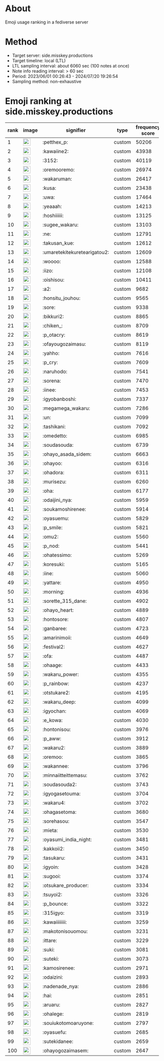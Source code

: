 # About
Emoji usage ranking in a fediverse server

# Method
- Target server: side.misskey.productions
- Target timeline: local (LTL)
- LTL sampling interval: about 6060 sec (100 notes at once)
- Note info reading interval: > 60 sec
- Period: 2023/06/01 00:26:43 - 2024/07/20 19:26:54 
- Sampling method: non-exhaustive

# Emoji ranking at side.misskey.productions

|rank|image|signifier|type|frequency score|
|----|----|----|----|----|
|1|<img height="24" src="https://side.misskey.productions/emoji/petthex_p.webp">|:petthex_p:|custom|50206|
|2|<img height="24" src="https://side.misskey.productions/emoji/kawaiine2.webp">|:kawaiine2:|custom|43938|
|3|<img height="24" src="https://side.misskey.productions/emoji/3152.webp">|:3152:|custom|40119|
|4|<img height="24" src="https://side.misskey.productions/emoji/oremooremo.webp">|:oremooremo:|custom|26974|
|5|<img height="24" src="https://side.misskey.productions/emoji/wakaruman.webp">|:wakaruman:|custom|26417|
|6|<img height="24" src="https://side.misskey.productions/emoji/kusa.webp">|:kusa:|custom|23438|
|7|<img height="24" src="https://side.misskey.productions/emoji/uwa.webp">|:uwa:|custom|17464|
|8|<img height="24" src="https://side.misskey.productions/emoji/yeaaah.webp">|:yeaaah:|custom|14213|
|9|<img height="24" src="https://side.misskey.productions/emoji/hoshiiiiii.webp">|:hoshiiiiii:|custom|13125|
|10|<img height="24" src="https://side.misskey.productions/emoji/sugee_wakaru.webp">|:sugee_wakaru:|custom|13103|
|11|<img height="24" src="https://side.misskey.productions/emoji/ne.webp">|:ne:|custom|12791|
|12|<img height="24" src="https://side.misskey.productions/emoji/takusan_kue.webp">|:takusan_kue:|custom|12612|
|13|<img height="24" src="https://side.misskey.productions/emoji/umaretekitekuretearigatou2.webp">|:umaretekitekuretearigatou2:|custom|12609|
|14|<img height="24" src="https://side.misskey.productions/emoji/woooo.webp">|:woooo:|custom|12588|
|15|<img height="24" src="https://side.misskey.productions/emoji/iizo.webp">|:iizo:|custom|12108|
|16|<img height="24" src="https://side.misskey.productions/emoji/oishisou.webp">|:oishisou:|custom|10411|
|17|<img height="24" src="https://side.misskey.productions/emoji/a2.webp">|:a2:|custom|9682|
|18|<img height="24" src="https://side.misskey.productions/emoji/honsitu_jouhou.webp">|:honsitu_jouhou:|custom|9565|
|19|<img height="24" src="https://side.misskey.productions/emoji/sore.webp">|:sore:|custom|9338|
|20|<img height="24" src="https://side.misskey.productions/emoji/bikkuri2.webp">|:bikkuri2:|custom|8865|
|21|<img height="24" src="https://side.misskey.productions/emoji/chiken_.webp">|:chiken_:|custom|8709|
|22|<img height="24" src="https://side.misskey.productions/emoji/p_otacry.webp">|:p_otacry:|custom|8619|
|23|<img height="24" src="https://side.misskey.productions/emoji/ofayougozaimasu.webp">|:ofayougozaimasu:|custom|8119|
|24|<img height="24" src="https://side.misskey.productions/emoji/yahho.webp">|:yahho:|custom|7616|
|25|<img height="24" src="https://side.misskey.productions/emoji/p_cry.webp">|:p_cry:|custom|7609|
|26|<img height="24" src="https://side.misskey.productions/emoji/naruhodo.webp">|:naruhodo:|custom|7541|
|27|<img height="24" src="https://side.misskey.productions/emoji/sorena.webp">|:sorena:|custom|7470|
|28|<img height="24" src="https://side.misskey.productions/emoji/iinee.webp">|:iinee:|custom|7453|
|29|<img height="24" src="https://side.misskey.productions/emoji/igyobanboshi.webp">|:igyobanboshi:|custom|7337|
|30|<img height="24" src="https://side.misskey.productions/emoji/megamega_wakaru.webp">|:megamega_wakaru:|custom|7286|
|31|<img height="24" src="https://side.misskey.productions/emoji/un.webp">|:un:|custom|7099|
|32|<img height="24" src="https://side.misskey.productions/emoji/tashikani.webp">|:tashikani:|custom|7092|
|33|<img height="24" src="https://side.misskey.productions/emoji/omedetto.webp">|:omedetto:|custom|6985|
|34|<img height="24" src="https://side.misskey.productions/emoji/soudasouda.webp">|:soudasouda:|custom|6739|
|35|<img height="24" src="https://side.misskey.productions/emoji/ohayo_asada_sidem.webp">|:ohayo_asada_sidem:|custom|6663|
|36|<img height="24" src="https://side.misskey.productions/emoji/ohayoo.webp">|:ohayoo:|custom|6316|
|37|<img height="24" src="https://side.misskey.productions/emoji/ohadora.webp">|:ohadora:|custom|6311|
|38|<img height="24" src="https://side.misskey.productions/emoji/murisezu.webp">|:murisezu:|custom|6260|
|39|<img height="24" src="https://side.misskey.productions/emoji/oha.webp">|:oha:|custom|6177|
|40|<img height="24" src="https://side.misskey.productions/emoji/odaijini_nya.webp">|:odaijini_nya:|custom|5959|
|41|<img height="24" src="https://side.misskey.productions/emoji/soukamoshirenee.webp">|:soukamoshirenee:|custom|5914|
|42|<img height="24" src="https://side.misskey.productions/emoji/oyasuemu.webp">|:oyasuemu:|custom|5829|
|43|<img height="24" src="https://side.misskey.productions/emoji/p_smile.webp">|:p_smile:|custom|5821|
|44|<img height="24" src="https://side.misskey.productions/emoji/omu2.webp">|:omu2:|custom|5560|
|45|<img height="24" src="https://side.misskey.productions/emoji/p_nod.webp">|:p_nod:|custom|5441|
|46|<img height="24" src="https://side.misskey.productions/emoji/ohatessimo.webp">|:ohatessimo:|custom|5269|
|47|<img height="24" src="https://side.misskey.productions/emoji/koresuki.webp">|:koresuki:|custom|5165|
|48|<img height="24" src="https://side.misskey.productions/emoji/iine.webp">|:iine:|custom|5060|
|49|<img height="24" src="https://side.misskey.productions/emoji/yattare.webp">|:yattare:|custom|4950|
|50|<img height="24" src="https://side.misskey.productions/emoji/morning.webp">|:morning:|custom|4936|
|51|<img height="24" src="https://side.misskey.productions/emoji/sorette_315_dane.webp">|:sorette_315_dane:|custom|4902|
|52|<img height="24" src="https://side.misskey.productions/emoji/ohayo_heart.webp">|:ohayo_heart:|custom|4889|
|53|<img height="24" src="https://side.misskey.productions/emoji/hontosore.webp">|:hontosore:|custom|4807|
|54|<img height="24" src="https://side.misskey.productions/emoji/ganbaree.webp">|:ganbaree:|custom|4723|
|55|<img height="24" src="https://side.misskey.productions/emoji/amarinimoii.webp">|:amarinimoii:|custom|4649|
|56|<img height="24" src="https://side.misskey.productions/emoji/festival2.webp">|:festival2:|custom|4627|
|57|<img height="24" src="https://side.misskey.productions/emoji/ofa.webp">|:ofa:|custom|4487|
|58|<img height="24" src="https://side.misskey.productions/emoji/ohaage.webp">|:ohaage:|custom|4433|
|59|<img height="24" src="https://side.misskey.productions/emoji/wakaru_power.webp">|:wakaru_power:|custom|4355|
|60|<img height="24" src="https://side.misskey.productions/emoji/p_rainbow.webp">|:p_rainbow:|custom|4237|
|61|<img height="24" src="https://side.misskey.productions/emoji/otstukare2.webp">|:otstukare2:|custom|4195|
|62|<img height="24" src="https://side.misskey.productions/emoji/wakaru_deep.webp">|:wakaru_deep:|custom|4099|
|63|<img height="24" src="https://side.misskey.productions/emoji/igyochan.webp">|:igyochan:|custom|4069|
|64|<img height="24" src="https://side.misskey.productions/emoji/e_kowa.webp">|:e_kowa:|custom|4030|
|65|<img height="24" src="https://side.misskey.productions/emoji/hontonisou.webp">|:hontonisou:|custom|3976|
|66|<img height="24" src="https://side.misskey.productions/emoji/p_aww.webp">|:p_aww:|custom|3912|
|67|<img height="24" src="https://side.misskey.productions/emoji/wakaru2.webp">|:wakaru2:|custom|3889|
|68|<img height="24" src="https://side.misskey.productions/emoji/oremoo.webp">|:oremoo:|custom|3865|
|69|<img height="24" src="https://side.misskey.productions/emoji/wakannee.webp">|:wakannee:|custom|3796|
|70|<img height="24" src="https://side.misskey.productions/emoji/minnaiitteittemasu.webp">|:minnaiitteittemasu:|custom|3762|
|71|<img height="24" src="https://side.misskey.productions/emoji/soudasouda2.webp">|:soudasouda2:|custom|3743|
|72|<img height="24" src="https://side.misskey.productions/emoji/igyogasetouma.webp">|:igyogasetouma:|custom|3704|
|73|<img height="24" src="https://side.misskey.productions/emoji/wakaru4.webp">|:wakaru4:|custom|3702|
|74|<img height="24" src="https://side.misskey.productions/emoji/ohagasetoma.webp">|:ohagasetoma:|custom|3680|
|75|<img height="24" src="https://side.misskey.productions/emoji/sorehasou.webp">|:sorehasou:|custom|3547|
|76|<img height="24" src="https://side.misskey.productions/emoji/mieta.webp">|:mieta:|custom|3530|
|77|<img height="24" src="https://side.misskey.productions/emoji/oyasumi_india_night.webp">|:oyasumi_india_night:|custom|3481|
|78|<img height="24" src="https://side.misskey.productions/emoji/kakkoii2.webp">|:kakkoii2:|custom|3450|
|79|<img height="24" src="https://side.misskey.productions/emoji/tasukaru.webp">|:tasukaru:|custom|3431|
|80|<img height="24" src="https://side.misskey.productions/emoji/igyoin.webp">|:igyoin:|custom|3428|
|81|<img height="24" src="https://side.misskey.productions/emoji/sugooi.webp">|:sugooi:|custom|3374|
|82|<img height="24" src="https://side.misskey.productions/emoji/otsukare_producer.webp">|:otsukare_producer:|custom|3334|
|83|<img height="24" src="https://side.misskey.productions/emoji/tsuyoi2.webp">|:tsuyoi2:|custom|3326|
|84|<img height="24" src="https://side.misskey.productions/emoji/p_bounce.webp">|:p_bounce:|custom|3322|
|85|<img height="24" src="https://side.misskey.productions/emoji/315igyo.webp">|:315igyo:|custom|3319|
|86|<img height="24" src="https://side.misskey.productions/emoji/kawaiiiiiiii.webp">|:kawaiiiiiiii:|custom|3259|
|87|<img height="24" src="https://side.misskey.productions/emoji/makotonisouomou.webp">|:makotonisouomou:|custom|3231|
|88|<img height="24" src="https://side.misskey.productions/emoji/ittare.webp">|:ittare:|custom|3229|
|89|<img height="24" src="https://side.misskey.productions/emoji/suki.webp">|:suki:|custom|3081|
|90|<img height="24" src="https://side.misskey.productions/emoji/suteki.webp">|:suteki:|custom|3073|
|91|<img height="24" src="https://side.misskey.productions/emoji/kamosirenee.webp">|:kamosirenee:|custom|2971|
|92|<img height="24" src="https://side.misskey.productions/emoji/odaizini.webp">|:odaizini:|custom|2893|
|93|<img height="24" src="https://side.misskey.productions/emoji/nadenade_nya.webp">|:nadenade_nya:|custom|2886|
|94|<img height="24" src="https://side.misskey.productions/emoji/hai.webp">|:hai:|custom|2851|
|95|<img height="24" src="https://side.misskey.productions/emoji/aruaru.webp">|:aruaru:|custom|2827|
|96|<img height="24" src="https://side.misskey.productions/emoji/ohalege.webp">|:ohalege:|custom|2819|
|97|<img height="24" src="https://side.misskey.productions/emoji/souiukotomoaruyone.webp">|:souiukotomoaruyone:|custom|2797|
|98|<img height="24" src="https://side.misskey.productions/emoji/oyasuefu.webp">|:oyasuefu:|custom|2685|
|99|<img height="24" src="https://side.misskey.productions/emoji/sutekidanee.webp">|:sutekidanee:|custom|2659|
|100|<img height="24" src="https://side.misskey.productions/emoji/ohayogozaimasem.webp">|:ohayogozaimasem:|custom|2647|
